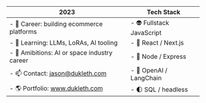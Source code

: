 | 2023 | Tech Stack |
| ----------- | ---------- |
| - 💼 Career: building ecommerce platforms | - 👽 Fullstack JavaScript |
| - 🌱 Learning: LLMs, LoRAs, AI tooling | - 🚀 React / Next.js |
| - 🔭 Amibitions: AI or space industry career | - 📡 Node / Express |
| - 📫 Contact: jason@dukleth.com | - 🌌 OpenAI / LangChain |
| - 🌎 Portfolio: www.dukleth.com | - 🌓 SQL / headless     |
